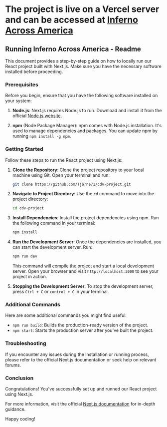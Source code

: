 # The project is live on a Vercel server and can be accessed at [Inferno Across America](https://cdv-project.vercel.app)

## Running Inferno Across America  - Readme

This document provides a step-by-step guide on how to locally run our React project built with Next.js. Make sure you have the necessary software installed before proceeding.

### Prerequisites

Before you begin, ensure that you have the following software installed on your system:

1. **Node.js**: Next.js requires Node.js to run. Download and install it from the official [Node.js website](https://nodejs.org/).

2. **npm** (Node Package Manager): npm comes with Node.js installation. It's used to manage dependencies and packages. You can update npm by running `npm install -g npm`.

### Getting Started

Follow these steps to run the React project using Next.js:

1. **Clone the Repository**: Clone the project repository to your local machine using Git. Open your terminal and run:

    ```bash
    git clone https://github.com/Tjorne71/cdv-project.git
    ```

2. **Navigate to Project Directory**: Use the `cd` command to move into the project directory:

    ```bash
    cd cdv-project
    ```

3. **Install Dependencies**: Install the project dependencies using npm. Run the following command in your terminal:

    ```bash
    npm install
    ```

4. **Run the Development Server**: Once the dependencies are installed, you can start the development server. Run:

    ```bash
    npm run dev
    ```

    This command will compile the project and start a local development server. Open your browser and visit `http://localhost:3000` to see your project in action.

5. **Stopping the Development Server**: To stop the development server, press `Ctrl + C` or `control + C` in your terminal.

### Additional Commands

Here are some additional commands you might find useful:

- `npm run build`: Builds the production-ready version of the project.
- `npm start`: Starts the production server after you've built the project.

### Troubleshooting

If you encounter any issues during the installation or running process, please refer to the official Next.js documentation or seek help on relevant forums.

### Conclusion

Congratulations! You've successfully set up and runned our React project using Next.js.

For more information, visit the official [Next.js documentation](https://nextjs.org/docs) for in-depth guidance.

Happy coding!